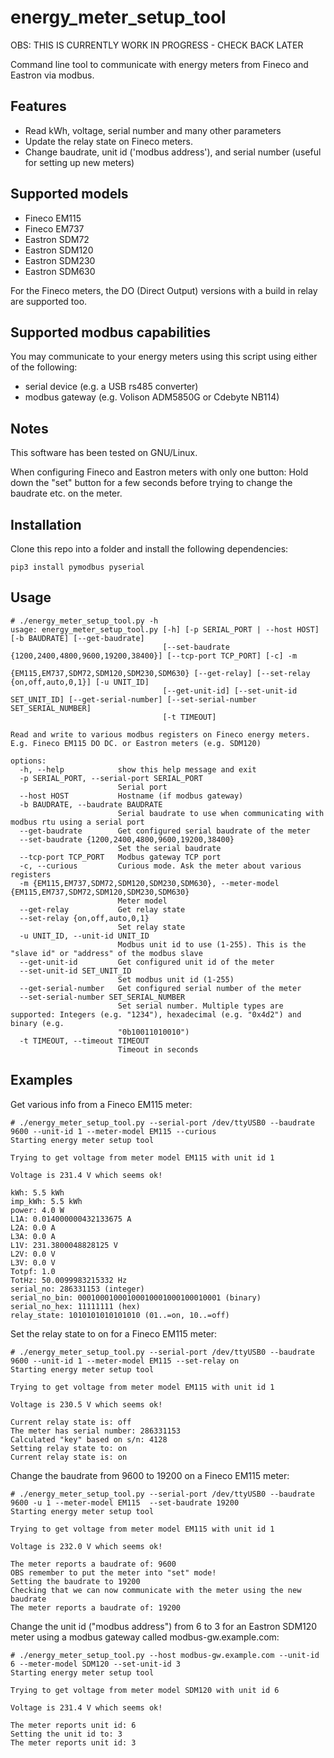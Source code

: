# energy_meter_setup_tool
OBS: THIS IS CURRENTLY WORK IN PROGRESS - CHECK BACK LATER

Command line tool to communicate with energy meters from Fineco and Eastron via modbus.

## Features
- Read kWh, voltage, serial number and many other parameters
- Update the relay state on Fineco meters.
- Change baudrate, unit id ('modbus address'), and serial number (useful for setting up new meters)

## Supported models
- Fineco EM115
- Fineco EM737
- Eastron SDM72
- Eastron SDM120
- Eastron SDM230
- Eastron SDM630

For the Fineco meters, the DO (Direct Output) versions with a build in relay are supported too.

## Supported modbus capabilities
You may communicate to your energy meters using this script using either of the following:

- serial device (e.g. a USB rs485 converter)
- modbus gateway (e.g. Volison ADM5850G or Cdebyte NB114)

## Notes
This software has been tested on GNU/Linux.

When configuring Fineco and Eastron meters with only one button: Hold down the "set" button for a few seconds before trying to change the baudrate etc. on the meter.

## Installation
Clone this repo into a folder and install the following dependencies:

```
pip3 install pymodbus pyserial
```

## Usage
```
# ./energy_meter_setup_tool.py -h
usage: energy_meter_setup_tool.py [-h] [-p SERIAL_PORT | --host HOST] [-b BAUDRATE] [--get-baudrate]
                                  [--set-baudrate {1200,2400,4800,9600,19200,38400}] [--tcp-port TCP_PORT] [-c] -m
                                  {EM115,EM737,SDM72,SDM120,SDM230,SDM630} [--get-relay] [--set-relay {on,off,auto,0,1}] [-u UNIT_ID]
                                  [--get-unit-id] [--set-unit-id SET_UNIT_ID] [--get-serial-number] [--set-serial-number SET_SERIAL_NUMBER]
                                  [-t TIMEOUT]

Read and write to various modbus registers on Fineco energy meters. E.g. Fineco EM115 DO DC. or Eastron meters (e.g. SDM120)

options:
  -h, --help            show this help message and exit
  -p SERIAL_PORT, --serial-port SERIAL_PORT
                        Serial port
  --host HOST           Hostname (if modbus gateway)
  -b BAUDRATE, --baudrate BAUDRATE
                        Serial baudrate to use when communicating with modbus rtu using a serial port
  --get-baudrate        Get configured serial baudrate of the meter
  --set-baudrate {1200,2400,4800,9600,19200,38400}
                        Set the serial baudrate
  --tcp-port TCP_PORT   Modbus gateway TCP port
  -c, --curious         Curious mode. Ask the meter about various registers
  -m {EM115,EM737,SDM72,SDM120,SDM230,SDM630}, --meter-model {EM115,EM737,SDM72,SDM120,SDM230,SDM630}
                        Meter model
  --get-relay           Get relay state
  --set-relay {on,off,auto,0,1}
                        Set relay state
  -u UNIT_ID, --unit-id UNIT_ID
                        Modbus unit id to use (1-255). This is the "slave id" or "address" of the modbus slave
  --get-unit-id         Get configured unit id of the meter
  --set-unit-id SET_UNIT_ID
                        Set modbus unit id (1-255)
  --get-serial-number   Get configured serial number of the meter
  --set-serial-number SET_SERIAL_NUMBER
                        Set serial number. Multiple types are supported: Integers (e.g. "1234"), hexadecimal (e.g. "0x4d2") and binary (e.g.
                        "0b10011010010")
  -t TIMEOUT, --timeout TIMEOUT
                        Timeout in seconds
```

## Examples
Get various info from a Fineco EM115 meter:
```
# ./energy_meter_setup_tool.py --serial-port /dev/ttyUSB0 --baudrate 9600 --unit-id 1 --meter-model EM115 --curious
Starting energy meter setup tool

Trying to get voltage from meter model EM115 with unit id 1 

Voltage is 231.4 V which seems ok!

kWh: 5.5 kWh
imp_kWh: 5.5 kWh
power: 4.0 W
L1A: 0.014000000432133675 A
L2A: 0.0 A
L3A: 0.0 A
L1V: 231.3800048828125 V
L2V: 0.0 V
L3V: 0.0 V
Totpf: 1.0 
TotHz: 50.0099983215332 Hz
serial_no: 286331153 (integer)
serial_no_bin: 00010001000100010001000100010001 (binary)
serial_no_hex: 11111111 (hex)
relay_state: 1010101010101010 (01..=on, 10..=off)
```

Set the relay state to on for a Fineco EM115 meter:
```
# ./energy_meter_setup_tool.py --serial-port /dev/ttyUSB0 --baudrate 9600 --unit-id 1 --meter-model EM115 --set-relay on
Starting energy meter setup tool

Trying to get voltage from meter model EM115 with unit id 1 

Voltage is 230.5 V which seems ok!

Current relay state is: off
The meter has serial number: 286331153
Calculated "key" based on s/n: 4128
Setting relay state to: on
Current relay state is: on
```

Change the baudrate from 9600 to 19200 on a Fineco EM115 meter:

```
# ./energy_meter_setup_tool.py --serial-port /dev/ttyUSB0 --baudrate 9600 -u 1 --meter-model EM115  --set-baudrate 19200
Starting energy meter setup tool

Trying to get voltage from meter model EM115 with unit id 1 

Voltage is 232.0 V which seems ok!

The meter reports a baudrate of: 9600
OBS remember to put the meter into "set" mode!
Setting the baudrate to 19200
Checking that we can now communicate with the meter using the new baudrate
The meter reports a baudrate of: 19200
```

Change the unit id ("modbus address") from 6 to 3 for an Eastron SDM120 meter using a modbus gateway called modbus-gw.example.com:
```
# ./energy_meter_setup_tool.py --host modbus-gw.example.com --unit-id 6 --meter-model SDM120 --set-unit-id 3
Starting energy meter setup tool

Trying to get voltage from meter model SDM120 with unit id 6 

Voltage is 231.4 V which seems ok!

The meter reports unit id: 6
Setting the unit id to: 3
The meter reports unit id: 3
```


